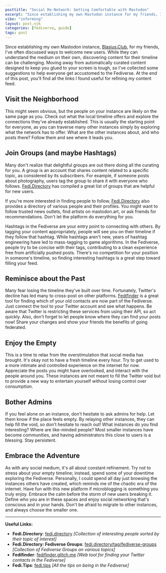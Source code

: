 ```yaml
---
posttitle: "Social Re-Network: Getting Comfortable with Mastodon"
excerpt: "Since establishing my own Mastodon instance for my friends, I've often discussed ways to welcome new users. While they can understand the medium on their own, discovering content for their timeline can be challenging. Moving away from automatically curated content designed to keep you glued to your screen is tough, so I've collected some suggestions to help everyone get accustomed to the Fediverse. At the end of this post, you'll find all the links I found useful for refining my content feed."
vibe: "informing"
layout: post.njk
categories: [fediverse, guide]
tags: post
---
```

Since establishing my own Mastodon instance, [Blasius.Club](https://blasius.club), for my friends, I've often discussed ways to welcome new users. While they can understand the medium on their own, discovering content for their timeline can be challenging. Moving away from automatically curated content designed to keep you glued to your screen is tough, so I've collected some suggestions to help everyone get accustomed to the Fediverse. At the end of this post, you'll find all the links I found useful for refining my content feed.

## Visit the Neighborhood

This might seem obvious, but the people on your instance are likely on the same page as you. Check out what the local timeline offers and explore the connections they've already established. This is usually the starting point for everyone, as you can traverse many other instances simply by exploring what the network has to offer. What are the other instances about, and who posts there? Follow them and see where it leads you.

## Join Groups (and maybe Hashtags)

Many don't realize that delightful groups are out there doing all the curating for you. A group is an account that shares content related to a specific topic, as considered by its subscribers. For example, if someone posts about photography, users tag the group to share it with everyone who follows. [Fedi.Directory](https://fedi.directory/tag/fediverse-groups/) has compiled a great list of groups that are helpful for new users. 

If you're more interested in finding people to follow, [Fedi.Directory](https://fedi.directory/) also provides a directory of various people and their profiles. You might want to follow trusted news outlets, find artists on mastodon.art, or ask friends for recommendations. Don't let the platform do everything for you.

Hashtags in the Fediverse are your entry point to connecting with others. By tagging your content appropriately, people will see you on their timeline if they follow that hashtag. While hashtags aren't new, years of hashtag engineering have led to mass-tagging to game algorithms. In the Fediverse, people try to be concise with their tags, contributing to a clean experience free from artificially pushed posts. There's no competition for your position in someone's timeline, so finding interesting hashtags is a great step toward filling your feed.

## Reminisce about the Past

Many fear losing the timeline they've built over time. Fortunately, Twitter's decline has led many to cross-post on other platforms. [Fedifinder](https://fedifinder.glitch.me) is a great tool for finding which of your old contacts are now part of the Fediverse. Just connect the tool to your Twitter account and see what happens. Be aware that Twitter is restricting these services from using their API, so act quickly. Also, don't forget to let people know where they can find your posts now! Share your changes and show your friends the benefits of going federated.

## Enjoy the Empty

This is a time to relax from the overstimulation that social media has brought. It's okay not to have a fresh timeline every hour. Try to get used to a more intimate and controlled experience on the internet for now. Appreciate the posts you might have overlooked, and interact with the people around you. These instances are not meant to fill the Twitter void but to provide a new way to entertain yourself without losing control over consumption.

## Bother Admins

If you feel alone on an instance, don't hesitate to ask admins for help. Let them know if the place feels empty. By relaying other instances, they can help fill the void, so don't hesitate to reach out! What instances do you find interesting? Where are like-minded people? Most smaller instances have become communities, and having administrators this close to users is a blessing. Stay persistent.

## Embrace the Adventure

As with any social medium, it's all about constant refinement. Try not to stress about your empty timeline; instead, spend some of your downtime exploring the Fediverse. Personally, I could spend all day just browsing the instances others have created, which reminds me of the chaotic era of the internet. Have fun with this new platform if microblogging is something you truly enjoy. Embrace the calm before the storm of new users breaking it. Define who you are in these spaces and enjoy social networking that's conscious and in your hands. Don't be afraid to migrate to other instances, and always choose the smaller one.

---

**Useful Links:**

- **Fedi.Directory**: [fedi.directory](https://fedi.directory) _[Collection of interesting people sorted by their topic of interest]_
- **Fedi.Directory: Fediverse Groups**: [fedi.directory/tag/fediverse-groups](https://fedi.directory/tag/fediverse-groups) _[Collection of Fediverse Groups on various topics]_
- **Fedifinder**: [fedifinder.glitch.me](https://fedifinder.glitch.me) _[Web tool for finding your Twitter contacts in the Fediverse]_
- **Fedi.Tips**: [fedi.tips](https://fedi.tips) _[All the tips on being in the Fediverse]_
